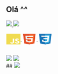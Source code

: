 ## Olá ^^

<!--
- 🌱 Estou atualmente me aprofundando em front-end e back-end.
-->
 <div>
  <a href="https://github.com/brunocout">
  <img height="150em" src="https://github-readme-stats.vercel.app/api?username=brunocout&show_icons=true&theme=radical&include_all_commits=true&count_private=true"/>
  <img height="150em" src="https://github-readme-stats.vercel.app/api/top-langs/?username=brunocout&layout=compact&langs_count=7&theme=radical"/>
</div>
 
 <div style="display: inline_block"><br>
  <img align="center" alt="Js" height="30" width="40" src="https://raw.githubusercontent.com/devicons/devicon/master/icons/javascript/javascript-plain.svg">
  <img align="center" alt="HTML" height="30" width="40" src="https://raw.githubusercontent.com/devicons/devicon/master/icons/html5/html5-original.svg">
  <img align="center" alt="CSS" height="30" width="40" src="https://raw.githubusercontent.com/devicons/devicon/master/icons/css3/css3-original.svg">
</div>
 
 ##
 
 <div> 
  <a href = "mailto:iambrunocout@gmail.com"><img src="https://img.shields.io/badge/-Gmail-%23333?style=for-the-badge&logo=gmail&logoColor=white" target="_blank"></a>
  <a href="https://www.linkedin.com/in/bruno-coutinho-567070203" target="_blank"><img src="https://img.shields.io/badge/-LinkedIn-%230077B5?style=for-the-badge&logo=linkedin&logoColor=white" target="_blank"></a> 
</div>
 ##
<img src="https://alk3r.files.wordpress.com/2016/11/3ef5d-1478555468441.gif?w=700" target="_blank">
